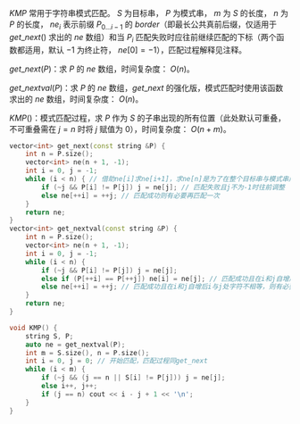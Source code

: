 $KMP$ 常用于字符串模式匹配。 $S$  为目标串， $P$ 为模式串， $m$ 为 $S$ 的长度， $n$ 为 $P$ 的长度， $ne_i$ 表示前缀 $P_{0...i-1}$ 的 $border$（即最长公共真前后缀，仅适用于 $get\_next()$ 求出的 $ne$ 数组）和当 $P_i$ 匹配失败时应往前继续匹配的下标（两个函数都适用，默认 $-1$ 为终止符， $ne[0]=-1$），匹配过程解释见注释。

$get\_next(P)$：求 $P$ 的 $ne$ 数组，时间复杂度： $O(n)$​。

$get\_nextval(P)$：求 $P$ 的 $ne$ 数组，$get\_next$ 的强化版，模式匹配时使用该函数求出的 $ne$ 数组，时间复杂度： $O(n)$。

$KMP()$：模式匹配过程，求 $P$ 作为 $S$ 的子串出现的所有位置（此处默认可重叠，不可重叠需在 $j = n$ 时将 $j$ 赋值为 $0$），时间复杂度： $O(n+m)$。

```C++
vector<int> get_next(const string &P) {
    int n = P.size();
	vector<int> ne(n + 1, -1);
	int i = 0, j = -1;
	while (i < n) { // 借助ne[i]求ne[i+1]，求ne[n]是为了在整个目标串与模式串成功匹配后应再往前调整求模式串中其他位置的匹配
		if (~j && P[i] != P[j]) j = ne[j]; // 匹配失败且j不为-1时往前调整
		else ne[++i] = ++j; // 匹配成功则有必要再匹配一次
	}
    return ne;
}
vector<int> get_nextval(const string &P) {
    int n = P.size();
	vector<int> ne(n + 1, -1);
	int i = 0, j = -1;
	while (i < n) {
		if (~j && P[i] != P[j]) j = ne[j];
        else if (P[++i] == P[++j]) ne[i] = ne[j]; // 匹配成功且在i和j自增后i与j处字符相等，则显然当j匹配失败时ne[j]匹配必然也失败，则可以直接使ne[i]=ne[j]减少不必要的匹配步骤
		else ne[++i] = ++j; // 匹配成功且在i和j自增后i与j处字符不相等，则有必要再匹配一次
	}
    return ne;
}

void KMP() {
    string S, P;
    auto ne = get_nextval(P);
    int m = S.size(), n = P.size();
    int i = 0, j = 0; // 开始匹配，匹配过程同get_next
    while (i < m) {
        if (~j && (j == n || S[i] != P[j])) j = ne[j];
        else i++, j++;
        if (j == n) cout << i - j + 1 << '\n';
    }
}
```
